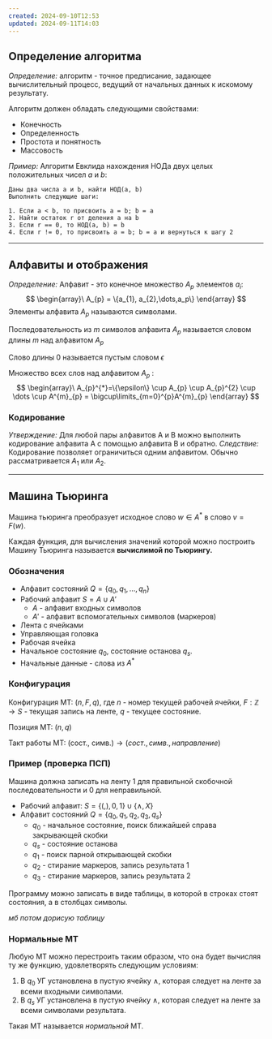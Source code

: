 ```yaml
---
created: 2024-09-10T12:53
updated: 2024-09-11T14:03
---
```

## Определение алгоритма

*Определение:* алгоритм - точное предписание, задающее вычислительный процесс, ведущий от начальных данных к искомому результату.

Алгоритм должен обладать следующими свойствами:
- Конечность
- Определенность
- Простота и понятность
- Массовость

*Пример:* Алгоритм Евклида нахождения НОДа двух целых положительных чисел $a$ и $b$:
```
Даны два числа a и b, найти НОД(а, b)
Выполнить следующие шаги:

1. Если a < b, то присвоить a = b; b = a
2. Найти остаток r от деления а на b
3. Если r == 0, то НОД(а, b) = b
4. Если r != 0, то присвоить a = b; b = a и вернуться к шагу 2
```
---
## Алфавиты и отображения

*Определение:* Алфавит - это конечное множество $A_{p}$ элементов $a_{i}$:$$
\begin{array}\
A_{p} = \{a_{1}, a_{2},\dots,a_p\}
\end{array}
$$Элементы алфавита $A_{p}$ называются символами.

Последовательность из $m$ символов алфавита $A_{p}$ называется словом длины $m$ над алфавитом $A_{p}$

Слово длины 0 называется пустым словом $\epsilon$

Множество всех слов над алфавитом $A_{p}$ :
$$
\begin{array}\
A_{p}^{*}=\{\epsilon\} \cup A_{p} \cup A_{p}^{2} \cup \dots \cup A^{m}_{p} = \bigcup\limits_{m=0}^{p}A^{m}_{p}
\end{array}
$$
### Кодирование

*Утверждение:* Для любой пары алфавитов A и B можно выполнить кодирование алфавита А с помощью алфавита В и обратно.
*Следствие:* Кодирование позволяет ограничиться одним алфавитом. Обычно рассматривается $A_{1}$ или $A_{2}$.

---
## Машина Тьюринга

Машина тьюринга преобразует исходное слово $w \in A^{*}$ в слово $v = F(w)$.

Каждая функция, для вычисления значений которой можно построить Машину Тьюринга называется **вычислимой по Тьюрингу.**

### Обозначения
- Алфавит состояний $Q = \{q_{0}, q_{1}, \dots, q_{n}\}$
- Рабочий алфавит $S = A \cup A'$
	- $A$ - алфавит входных символов
	- $A'$ - алфавит вспомогательных символов (маркеров)
- Лента с ячейками
- Управляющая головка
- Рабочая ячейка
- Начальное состояние $q_{0}$, состояние останова $q_{s}$.
- Начальные данные - слова из $A^{*}$

### Конфигурация

Конфигурация МТ: $(n, F, q)$, где $n$ - номер текущей рабочей ячейки, $F : \mathbb{Z} \to S$ - текущая запись на ленте, $q$ - текущее состояние.

Позиция МТ: $(n,q)$

Такт работы МТ: $(\text{сост., симв.}) \to (сост., симв., направление)$

### Пример (проверка ПСП)

Машина должна записать на ленту 1 для правильной скобочной последовательности и 0 для неправильной.
- Рабочий алфавит: $S = \{(,),0,1\} \cup \{\wedge, X\}$
- Алфавит состояний $Q = \{q_{0}, q_{1}, q_{2}, q_{3}, q_{s}\}$
	- $q_{0}$ - начальное состояние, поиск ближайшей справа закрывающей скобки
	- $q_{s}$ - состояние останова
	- $q_{1}$ - поиск парной открывающей скобки
	- $q_{2}$ - стирание маркеров, запись результата 1
	- $q_{3}$ - стирание маркеров, запись результата 2

Программу можно записать в виде таблицы, в которой в строках стоят состояния, а в столбцах символы.

*мб потом дорисую таблицу*

### Нормальные МТ

Любую МТ можно перестроить таким образом, что она будет вычисляя ту же функцию, удовлетворять следующим условиям:

1. В  $q_{0}$ УГ установлена в пустую ячейку $\wedge$, которая следует на ленте за всеми входными символами.
2. В $q_{s}$ УГ установлена в пустую ячейку $\wedge$, которая следует на ленте за всеми символами результата.

Такая МТ называется *нормальной* МТ.
